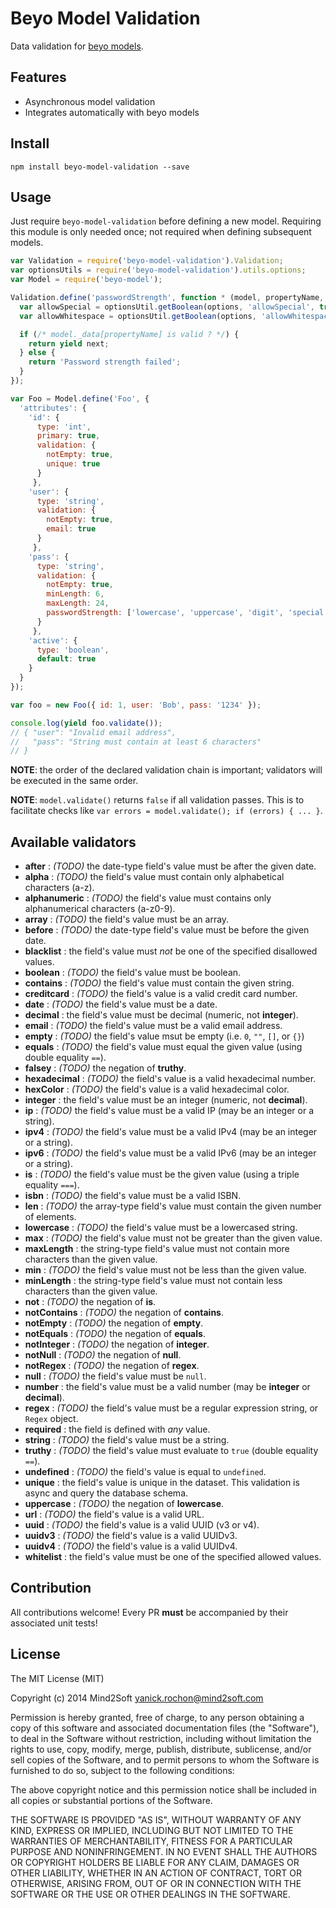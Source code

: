 # Beyo Model Validation

Data validation for [beyo models](https://github.com/beyo/model).


## Features

* Asynchronous model validation
* Integrates automatically with beyo models


## Install

```
npm install beyo-model-validation --save
```


## Usage

Just require `beyo-model-validation` before defining a new model. Requiring this
module is only needed once; not required when defining subsequent models.

```javascript
var Validation = require('beyo-model-validation').Validation;
var optionsUtils = require('beyo-model-validation').utils.options;
var Model = require('beyo-model');

Validation.define('passwordStrength', function * (model, propertyName, options, translator, next) {
  var allowSpecial = optionsUtil.getBoolean(options, 'allowSpecial', true);
  var allowWhitespace = optionsUtil.getBoolean(options, 'allowWhitespace', false);

  if (/* model._data[propertyName] is valid ? */) {
    return yield next;
  } else {
    return 'Password strength failed';
  }
});

var Foo = Model.define('Foo', {
  'attributes': {
    'id': {
      type: 'int',
      primary: true,
      validation: {
        notEmpty: true,
        unique: true
      }
     },
    'user': {
      type: 'string',
      validation: {
        notEmpty: true,
        email: true
      }
     },
    'pass': {
      type: 'string',
      validation: {
        notEmpty: true,
        minLength: 6,
        maxLength: 24,
        passwordStrength: ['lowercase', 'uppercase', 'digit', 'special']
      }
     },
    'active': {
      type: 'boolean',
      default: true
    }
  }
});

var foo = new Foo({ id: 1, user: 'Bob', pass: '1234' });

console.log(yield foo.validate());
// { "user": "Invalid email address",
//   "pass": "String must contain at least 6 characters"
// }
```

**NOTE**: the order of the declared validation chain is important; validators
will be executed in the same order.

**NOTE**: `model.validate()` returns `false` if all validation passes. This is to
facilitate checks like `var errors = model.validate(); if (errors) { ... }`.


## Available validators

* **after** : *(TODO)* the date-type field's value must be after the given date.
* **alpha** : *(TODO)* the field's value must contain only alphabetical characters (a-z).
* **alphanumeric** : *(TODO)* the field's value must contains only alphanumerical characters (a-z0-9).
* **array** : *(TODO)* the field's value must be an array.
* **before** : *(TODO)* the date-type field's value must be before the given date.
* **blacklist** : the field's value must *not* be one of the specified disallowed values.
* **boolean** : *(TODO)* the field's value must be boolean.
* **contains** : *(TODO)* the field's value must contain the given string.
* **creditcard** : *(TODO)* the field's value is a valid credit card number.
* **date** : *(TODO)* the field's value must be a date.
* **decimal** : the field's value must be decimal (numeric, not **integer**).
* **email** : *(TODO)* the field's value must be a valid email address.
* **empty** : *(TODO)* the field's value msut be empty (i.e. `0`, `""`, `[]`, or `{}`)
* **equals** : *(TODO)* the field's value must equal the given value (using double equality `==`).
* **falsey** : *(TODO)* the negation of **truthy**.
* **hexadecimal** : *(TODO)* the field's value is a valid hexadecimal number.
* **hexColor** : *(TODO)* the field's value is a valid hexadecimal color.
* **integer** : the field's value must be an integer (numeric, not **decimal**).
* **ip** : *(TODO)* the field's value must be a valid IP (may be an integer or a string).
* **ipv4** : *(TODO)* the field's value must be a valid IPv4 (may be an integer or a string).
* **ipv6** : *(TODO)* the field's value must be a valid IPv6 (may be an integer or a string).
* **is** : *(TODO)* the field's value must be the given value (using a triple equality `===`).
* **isbn** : *(TODO)* the field's value must be a valid ISBN.
* **len** : *(TODO)* the array-type field's value must contain the given number of elements.
* **lowercase** : *(TODO)* the field's value must be a lowercased string.
* **max** : *(TODO)* the field's value must not be greater than the given value.
* **maxLength** : the string-type field's value must not contain more characters than the given value.
* **min** : *(TODO)* the field's value must not be less than the given value.
* **minLength** : the string-type field's value must not contain less characters than the given value.
* **not** : *(TODO)* the negation of **is**.
* **notContains** : *(TODO)* the negation of **contains**.
* **notEmpty** : *(TODO)* the negation of **empty**.
* **notEquals** : *(TODO)* the negation of **equals**.
* **notInteger** : *(TODO)* the negation of **integer**.
* **notNull** : *(TODO)* the negation of **null**.
* **notRegex** : *(TODO)* the negation of **regex**.
* **null** : *(TODO)* the field's value must be `null`.
* **number** : the field's value must be a valid number (may be **integer** or **decimal**).
* **regex** : *(TODO)* the field's value must be a regular expression string, or `Regex` object.
* **required** : the field is defined with *any* value.
* **string** : *(TODO)* the field's value must be a string.
* **truthy** : *(TODO)* the field's value must evaluate to `true` (double equality `==`).
* **undefined** : *(TODO)* the field's value is equal to `undefined`.
* **unique** : the field's value is unique in the dataset. This validation is async and query the database schema.
* **uppercase** : *(TODO)* the negation of **lowercase**.
* **url** : *(TODO)* the field's value is a valid URL.
* **uuid** : *(TODO)* the field's value is a valid UUID (v3 or v4).
* **uuidv3** : *(TODO)* the field's value is a valid UUIDv3.
* **uuidv4** : *(TODO)* the field's value is a valid UUIDv4.
* **whitelist** : the field's value must be one of the specified allowed values.


## Contribution

All contributions welcome! Every PR **must** be accompanied by their associated
unit tests!


## License

The MIT License (MIT)

Copyright (c) 2014 Mind2Soft <yanick.rochon@mind2soft.com>

Permission is hereby granted, free of charge, to any person obtaining a copy of
this software and associated documentation files (the "Software"), to deal in
the Software without restriction, including without limitation the rights to
use, copy, modify, merge, publish, distribute, sublicense, and/or sell copies of
the Software, and to permit persons to whom the Software is furnished to do so,
subject to the following conditions:

The above copyright notice and this permission notice shall be included in all
copies or substantial portions of the Software.

THE SOFTWARE IS PROVIDED "AS IS", WITHOUT WARRANTY OF ANY KIND, EXPRESS OR
IMPLIED, INCLUDING BUT NOT LIMITED TO THE WARRANTIES OF MERCHANTABILITY, FITNESS
FOR A PARTICULAR PURPOSE AND NONINFRINGEMENT. IN NO EVENT SHALL THE AUTHORS OR
COPYRIGHT HOLDERS BE LIABLE FOR ANY CLAIM, DAMAGES OR OTHER LIABILITY, WHETHER
IN AN ACTION OF CONTRACT, TORT OR OTHERWISE, ARISING FROM, OUT OF OR IN
CONNECTION WITH THE SOFTWARE OR THE USE OR OTHER DEALINGS IN THE SOFTWARE.
